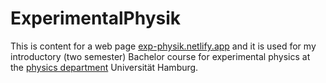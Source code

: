 # ExperimentalPhysik
This is content for a web page [exp-physik.netlify.app](https://exp-physik.netlify.app) and it is used for my introductory (two semester) Bachelor course 
for experimental physics at the
[physics department](https://physik.uni-hamburg.de/) Universität Hamburg.
